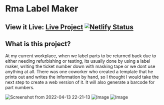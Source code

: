 # Rma Label Maker

## View it Live: [Live Project](https://www.robotobo.xyz/) [![Netlify Status](https://api.netlify.com/api/v1/badges/2330e25f-5c7b-4141-89f7-6922ffbc2bad/deploy-status)](https://app.netlify.com/sites/euphonious-fairy-22ffd8/deploys)

## What is this project?
At my current workplace, when we label parts to be returned back due to either needing refurbishing or testing,
its usually done by using a label maker, writing the ticket number down with masking tape or we dont use anything at all. There was one coworker who created a template that he prints out and writes the information by hand, so I thought I would take the next step to create a web version of it. It will also generate a barcode for part numbers. 

![Screenshot from 2022-04-13 22-21-13](https://user-images.githubusercontent.com/15977276/163301833-35c75413-0001-4583-95b8-2ba954f601b1.png)
![Image](https://i.imgur.com/rllsDQw.png)
![Image](https://i.imgur.com/jEDhZqU.png)

